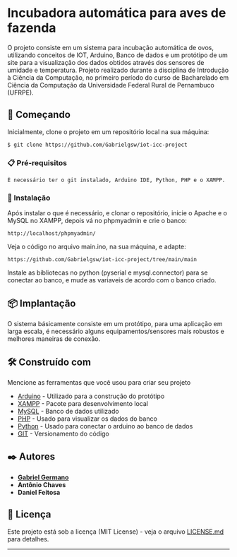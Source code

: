 # Incubadora automática para aves de fazenda

O projeto consiste em um sistema para incubação automática de ovos, utilizando conceitos de IOT, Arduino, Banco de dados e um protótipo de um site para a visualização dos dados obtidos através dos sensores de umidade e temperatura.
Projeto realizado durante a disciplina de Introdução à Ciência da Computação, no primeiro período do curso de Bacharelado em Ciência da Computação da Universidade Federal Rural de Pernambuco (UFRPE).


## 🚀 Começando

Inicialmente, clone o projeto em um repositório local na sua máquina:
```
$ git clone https://github.com/Gabrielgsw/iot-icc-project
```


### 📋 Pré-requisitos

```
É necessário ter o git instalado, Arduino IDE, Python, PHP e o XAMPP.
```

### 🔧 Instalação

Após instalar o que é necessário, e clonar o repositório, inicie o Apache e o MySQL no XAMPP, depois vá no phpmyadmin e crie o banco:

```
http://localhost/phpmyadmin/
```

Veja o código no arquivo main.ino, na sua máquina, e adapte:

```
https://github.com/Gabrielgsw/iot-icc-project/tree/main/main
```
Instale as bibliotecas no python (pyserial e mysql.connector) para se conectar ao banco, e mude as variaveis de acordo com o banco criado.

## 📦 Implantação

O sistema básicamente consiste em um protótipo, para uma aplicação em larga escala, é necessário alguns equipamentos/sensores mais robustos e melhores maneiras de conexão.

## 🛠️ Construído com

Mencione as ferramentas que você usou para criar seu projeto

* [Arduino](https://www.arduino.cc/) - Utilizado para a construção do protótipo
* [XAMPP](https://www.apachefriends.org/pt_br/index.html) - Pacote para desenvolvimento local
* [MySQL](https://www.mysql.com/) - Banco de dados utilizado
* [PHP](https://www.php.net/) - Usado para visualizar os dados do banco
* [Python](https://www.python.org/) - Usado para conectar o arduino ao banco de dados
* [GIT](https://git-scm.com/) - Versionamento do código

## ✒️ Autores

* **[Gabriel Germano](https://github.com/Gabrielgsw)** 
* **Antônio Chaves** 
* **Daniel Feitosa**  

## 📄 Licença

Este projeto está sob a licença (MIT License) - veja o arquivo [LICENSE.md](https://github.com/Gabrielgsw/iot-icc-project/blob/main/LICENSE.md) para detalhes.




---